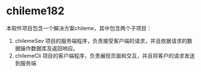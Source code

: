 # chileme182

本软件项目包含一个解决方案chileme，其中包含两个子项目： 
1. chilemeSev 项目的服务端程序，负责接受客户端的请求，并且依据请求的数据操作数据库及返回响应。 
2. chilemeCli 项目的客户端程序，负责展现页面和交互，并且将客户的请求发送到服务端

